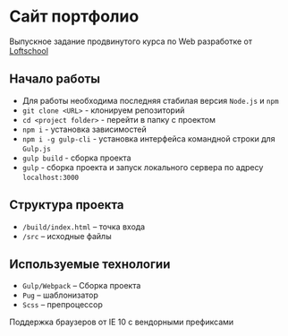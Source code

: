 # Сайт портфолио

Выпускное задание продвинутого курса по Web разработке от [Loftschool](https://loftschool.com/)

## Начало работы

  * Для работы необходима последняя стабилая версия `Node.js` и `npm`
  * `git clone <URL>` - клонируем репозиторий 
  * `cd <project folder>` - перейти в папку с проектом
  * `npm i` - установка зависимостей
  * `npm i -g gulp-cli` - установка интерфейса командной строки для `Gulp.js`
  * `gulp build` - сборка проекта
  * `gulp` - сборка проекта и запуск локального сервера по адресу `localhost:3000`


## Структура проекта

  * `/build/index.html` – точка входа
  * `/src` – исходные файлы

## Используемые технологии

  * `Gulp/Webpack` – Сборка проекта
  * `Pug` – шаблонизатор
  * `Scss` – препроцессор

Поддержка браузеров от IE 10 с вендорными префиксами